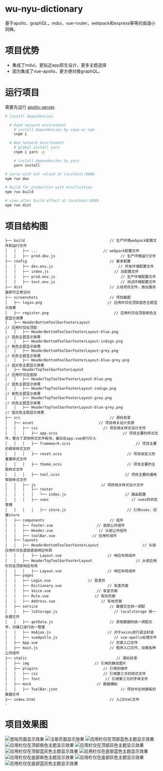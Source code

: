 # wu-nyu-dictionary

基于apollo，graphQL，mdui，vue-router，webpack和express等等的吳語小詞典。

# 项目优势

- 集成了mdui，更贴近app原生设计，更多主题选择
- 因为集成了vue-apollo，更方便对接graphQL。

# 运行项目

需要先运行 [apollo-server](https://github.com/mowatermelon/wu_nyu_dictionary/tree/apollo-server).

``` bash
# install dependencies

  # Good network environment
    # install dependencies by cnpm or npm
    cnpm i

  # Bad network environment
    # global install yarn
    cnpm i yarn -g

    # install dependencies by yarn
    yarn install

# serve with hot reload at localhost:8080
npm run dev

# build for production with minification
npm run build

# view after build effect at localhost:8089
npm run dist

```

# 项目结构图

```text
├── build                                       // 生产环境webpack配置文件和运行文件
│   │   ├── ...                              // webpack配置文件
│   │   ├── prod.dev.js                              // 生产环境运行文件
├── config                                      // 基本配置
│   │   ├── dev.env.js                              // 开发环境配置文件
│   │   ├── index.js                              // 总配置文件
│   │   ├── prod.env.js                              // 生产环境配置文件
│   │   ├── test.env.js                              // 测试环境配置文件
├── dist                                        // 上线项目文件，放在服务器即可正常访问
├── screenshots                                 // 项目截图
│   ├── login.png                              // 应用栏仅在顶部蓝色主题显示效果
│   ├── register.png                              // 应用栏仅在顶部紫色主题显示效果
│   ├── HeaderBottomToolbarFooterLayout                                            // 应用栏仅在顶部
│   │   ├── HeaderBottomToolbarFooterLayout-blue.png                              // 蓝色主题显示效果
│   │   ├── HeaderBottomToolbarFooterLayout-indigo.png                              // 紫色主题显示效果
│   │   ├── HeaderBottomToolbarFooterLayout-grey.png                              // 灰色主题显示效果
│   │   ├── HeaderBottomToolbarFooterLayout-blue-grey.png                              // 蓝灰色主题显示效果
│   ├── HeaderTopToolbarFooterLayout                                            // 应用栏仅在底部
│   │   ├── HeaderTopToolbarFooterLayout-blue.png                              // 蓝色主题显示效果
│   │   ├── HeaderTopToolbarFooterLayout-indigo.png                              // 紫色主题显示效果
│   │   ├── HeaderTopToolbarFooterLayout-grey.png                              // 灰色主题显示效果
│   │   ├── HeaderTopToolbarFooterLayout-blue-grey.png                              // 蓝灰色主题显示效果
├── src                                         // 源码目录
│   ├── asset                              // 项目相关设计资源
│   │   ├── css                              // 项目相关样式设计文件
│   │   │   ├── app.scss                              // 项目主要的样式文件，整合了其他样式文件板块，最后在app.vue进行引入
│   │   │   ├── framework.scss                              // 项目主要的框架样式文件
│   │   │   ├── reset.scss                              // 项目自定义的重置样式文件
│   │   │   ├── theme.scss                              // 项目主要的主题样式文件
│   │   │   ├── tool.scss                              // 项目主要的通用帮助样式文件
│   │   ├── js                              // 项目相关样式设计文件
│   │   │   ├── router
│   │   │   │   └── index.js                           // 路由配置
│   │   │   ├── vuex                                      // vuex的状态管理
│   │   │   │   ├── store.js                            // 引用vuex，创建store
│   ├── components                              // 组件
│   │   ├── Footer.vue                    // 底部公共组件
│   │   ├── Header.vue                     // 头部公共组件
│   │   ├── toolBar.vue                 // 应用栏组件
│   ├── layouts
│   │   ├── HeaderBottomToolbarFooterLayout                    // 头部应用栏仅在底部底部响应布局
│   │   │   ├── Layout.vue                     // 响应布局组件
│   │   ├── HeaderTopToolbarFooterLayout                    // 头部应用栏仅在顶部响应布局
│   │   │   ├── Layout.vue                     // 响应布局组件
│   ├── pages
│   │   ├── Login.vue                 // 登录页
│   │   ├── Dictionary.vue                     // 有查页面
│   │   ├── Voice.vue                     // 有音页面
│   │   ├── Rule.vue                     // 有则页面
│   │   ├── Address.vue                     // 有地页面
│   ├── service                                 // 数据交互统一调配
│   │   ├── loStorage.js                          // localstorage 统一处理文件
│   │   ├── getData.js                          // 获取数据的统一调配文件，对接口进行统一管理
│   │   ├── moAjax.js                          // 对于axios进行语法封装
│   │   ├── vueApollo.js                          // vue-apollo处理文件
│   ├── App.vue                                 // 页面入口文件
│   ├── main.js                                 // 程序入口文件，加载各种公共组件
├── static                                         // 源码目录
│   ├── img                              // 引用的静态图片
│   ├── plugins                              // 引用的插件
│   │   ├── css                              // 引用第三方的样式文件
│   │   ├── font                              // 引用第三方的字体文件
│   ├── mock                              // 数据模拟
│   │   ├── ToolBar.json                             // 项目中左侧面板的数据文件
├── index.html                                  // 入口html文件
.

```

# 项目效果图

 ![登陆页面显示效果](./screenshots/login.png)
 ![注册页面显示效果](./screenshots/register.png)
 ![应用栏仅在顶部蓝色主题显示效果](./screenshots/HeaderBottomToolbarFooterLayout/blue.png)
 ![应用栏仅在顶部紫色主题显示效果](./screenshots/HeaderBottomToolbarFooterLayout/indigo.png)
 ![应用栏仅在顶部灰色主题显示效果](./screenshots/HeaderBottomToolbarFooterLayout/grey.png)
 ![应用栏仅在顶部蓝灰色主题显示效果](./screenshots/HeaderBottomToolbarFooterLayout/blue-grey.png)
 ![应用栏仅在底部蓝色主题显示效果](./screenshots/HeaderTopToolbarFooterLayout/blue.png)
 ![应用栏仅在底部紫色主题显示效果](./screenshots/HeaderTopToolbarFooterLayout/indigo.png)
 ![应用栏仅在底部灰色主题显示效果](./screenshots/HeaderTopToolbarFooterLayout/grey.png)
 ![应用栏仅在底部蓝灰色主题显示效果](./screenshots/HeaderTopToolbarFooterLayout/blue-grey.png)
